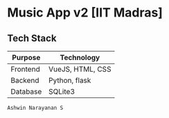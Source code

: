 # Music App v2 [IIT Madras]

## Tech Stack

| Purpose | Technology |
| --- | --- |
| Frontend | VueJS, HTML, CSS |
| Backend | Python, flask |
| Database | SQLite3 |

`Ashwin Narayanan S`